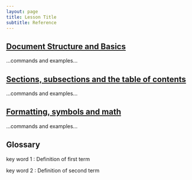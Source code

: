 ```yaml
---
layout: page
title: Lesson Title
subtitle: Reference
---
```

## [Document Structure and Basics](01-one.html)

...commands and examples...

## [Sections, subsections and the table of contents](02-two.html)

...commands and examples...

## [Formatting, symbols and math](03-three.html)

...commands and examples...

## Glossary

key word 1
:   Definition of first term

key word 2
:   Definition of second term
